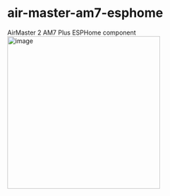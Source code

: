 # air-master-am7-esphome
AirMaster 2 AM7 Plus ESPHome component
<img width="346" alt="image" src="https://github.com/SergiySeletsky/air-master-am7-esphome/assets/1207782/1ea53bc9-b9e1-4da1-b922-2295350c75d0">


